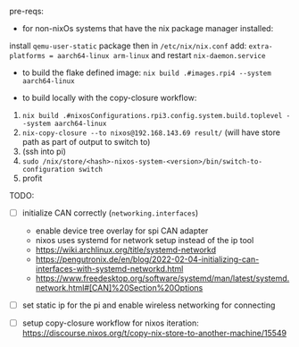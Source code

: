 pre-reqs:

- for non-nixOs systems that have the nix package manager installed:

install `qemu-user-static` package then in `/etc/nix/nix.conf` add:
`extra-platforms = aarch64-linux arm-linux` and restart `nix-daemon.service`


- to build the flake defined image: `nix build .#images.rpi4 --system aarch64-linux`

- to build locally with the copy-closure workflow: 

1. `nix build .#nixosConfigurations.rpi3.config.system.build.toplevel --system aarch64-linux`
2. `nix-copy-closure --to nixos@192.168.143.69 result/` (will have store path as part of output to switch to)
3. (ssh into pi)
4. `sudo /nix/store/<hash>-nixos-system-<version>/bin/switch-to-configuration switch`
5. profit


TODO:
- [ ] initialize CAN correctly (`networking.interfaces`)
    - enable device tree overlay for spi CAN adapter
    - nixos uses systemd for network setup instead of the ip tool
    - https://wiki.archlinux.org/title/systemd-networkd
    - https://pengutronix.de/en/blog/2022-02-04-initializing-can-interfaces-with-systemd-networkd.html
    - https://www.freedesktop.org/software/systemd/man/latest/systemd.network.html#[CAN]%20Section%20Options
    
- [ ] set static ip for the pi and enable wireless networking for connecting
- [ ] setup copy-closure workflow for nixos iteration: https://discourse.nixos.org/t/copy-nix-store-to-another-machine/15549


